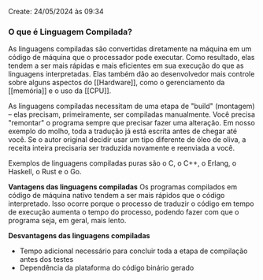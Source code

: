Create: 24/05/2024 às 09:34

### **O que é Linguagem Compilada?**

As linguagens compiladas são convertidas diretamente na máquina em um código de máquina que o processador pode executar. Como resultado, elas tendem a ser mais rápidas e mais eficientes em sua execução do que as linguagens interpretadas. Elas também dão ao desenvolvedor mais controle sobre alguns aspectos do [[Hardware]], como o gerenciamento da [[memória]] e o uso da [[CPU]].

As linguagens compiladas necessitam de uma etapa de "build" (montagem) – elas precisam, primeiramente, ser compiladas manualmente. Você precisa "remontar" o programa sempre que precisar fazer uma alteração. Em nosso exemplo do molho, toda a tradução já está escrita antes de chegar até você. Se o autor original decidir usar um tipo diferente de óleo de oliva, a receita inteira precisaria ser traduzida novamente e reenviada a você.

Exemplos de linguagens compiladas puras são o C, o C++, o Erlang, o Haskell, o Rust e o Go.

**Vantagens das linguagens compiladas**
Os programas compilados em código de máquina nativo tendem a ser mais rápidos que o código interpretado. Isso ocorre porque o processo de traduzir o código em tempo de execução aumenta o tempo do processo, podendo fazer com que o programa seja, em geral, mais lento.

**Desvantagens das linguagens compiladas**
- Tempo adicional necessário para concluir toda a etapa de compilação antes dos testes
- Dependência da plataforma do código binário gerado